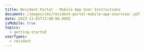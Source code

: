 ```yaml
---
title: Resident Portal - Mobile App User Instructions
document: /images/cms/resident-portal-mobile-app-overview-.pdf
date: 2023-12-01T13:00:00.000Z
isMobile: true
topics:
  - getting-started
userTypes:
  - resident
---
```

